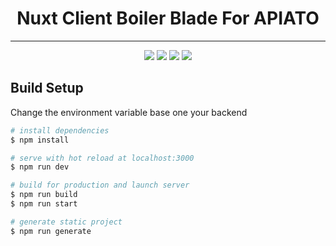 <div style="text-align:center"><h1>Nuxt Client Boiler Blade For APIATO</h1></div>
<hr>
<div style='text-align: center'>
<img src='https://img.shields.io/badge/nuxt.js-00C58E?style=for-the-badge&logo=nuxtdotjs&logoColor=white'>
<img src='https://img.shields.io/badge/Google_chrome-4285F4?style=for-the-badge&logo=Google-chrome&logoColor=white'>
<img src='https://img.shields.io/badge/Vue.js-35495E?style=for-the-badge&logo=vuedotjs&logoColor=4FC08D'>
<img src='https://img.shields.io/badge/Laravel-FF2D20?style=for-the-badge&logo=laravel&logoColor=white'>
</div>


## Build Setup
Change the environment variable base one your backend
```bash
# install dependencies
$ npm install

# serve with hot reload at localhost:3000
$ npm run dev

# build for production and launch server
$ npm run build
$ npm run start

# generate static project
$ npm run generate
```


